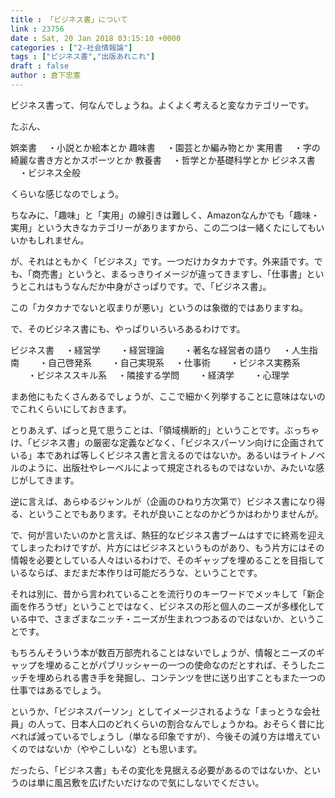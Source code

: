 ```yaml
---
title : 「ビジネス書」について
link : 23756
date : Sat, 20 Jan 2018 03:15:10 +0000
categories : ["2-社会情報論"]
tags : ["ビジネス書","出版あれこれ"]
draft : false
author : 倉下忠憲
---
```


ビジネス書って、何なんでしょうね。よくよく考えると変なカテゴリーです。

たぶん、

娯楽書
　・小説とか絵本とか
趣味書
　・園芸とか編み物とか
実用書
　・字の綺麗な書き方とかスポーツとか
教養書
　・哲学とか基礎科学とか
ビジネス書
　・ビジネス全般

くらいな感じなのでしょう。

ちなみに、「趣味」と「実用」の線引きは難しく、Amazonなんかでも「趣味・実用」という大きなカテゴリーがありますから、この二つは一緒くたにしてもいいかもしれません。

が、それはともかく「ビジネス」です。一つだけカタカナです。外来語です。でも、「商売書」というと、まるっきりイメージが違ってきますし、「仕事書」というとこれはもうなんだか中身がさっぱりです。で、「ビジネス書」。

この「カタカナでないと収まりが悪い」というのは象徴的ではありますね。

で、そのビジネス書にも、やっぱりいろいろあるわけです。

ビジネス書
　・経営学
　　・経営理論
　　・著名な経営者の語り
　・人生指南
　　・自己啓発系
　　・自己実現系
　・仕事術
　　・ビジネス実務系
　　・ビジネススキル系
　・隣接する学問
　　・経済学
　　・心理学

まあ他にもたくさんあるでしょうが、ここで細かく列挙することに意味はないのでこれくらいにしておきます。

とりあえず、ぱっと見て思うことは、「領域横断的」ということです。ぶっちゃけ、「ビジネス書」の厳密な定義などなく、「ビジネスパーソン向けに企画されている」本であれば等しくビジネス書と言えるのではないか。あるいはライトノベルのように、出版社やレーベルによって規定されるものではないか、みたいな感じがしてきます。

逆に言えば、あらゆるジャンルが（企画のひねり方次第で）ビジネス書になり得る、ということでもあります。それが良いことなのかどうかはわかりませんが。

で、何が言いたいのかと言えば、熱狂的なビジネス書ブームはすでに終焉を迎えてしまったわけですが、片方にはビジネスというものがあり、もう片方にはその情報を必要としている人々はいるわけで、そのギャップを埋めることを目指しているならば、まだまだ本作りは可能だろうな、ということです。

それは別に、昔から言われていることを流行りのキーワードでメッキして「新企画を作ろうぜ」ということではなく、ビジネスの形と個人のニーズが多様化している中で、さまざまなニッチ・ニーズが生まれつつあるのではないか、ということです。

もちろんそういう本が数百万部売れることはないでしょうが、情報とニーズのギャップを埋めることがパブリッシャーの一つの使命なのだとすれば、そうしたニッチを埋められる書き手を発掘し、コンテンツを世に送り出すこともまた一つの仕事ではあるでしょう。

というか、「ビジネスパーソン」としてイメージされるような「まっとうな会社員」の人って、日本人口のどれくらいの割合なんでしょうかね。おそらく昔に比べれば減っているでしょうし（単なる印象ですが）、今後その減り方は増えていくのではないか（ややこしいな）とも思います。

だったら、「ビジネス書」もその変化を見据える必要があるのではないか、というのは単に風呂敷を広げたいだけなので気にしないでください。
